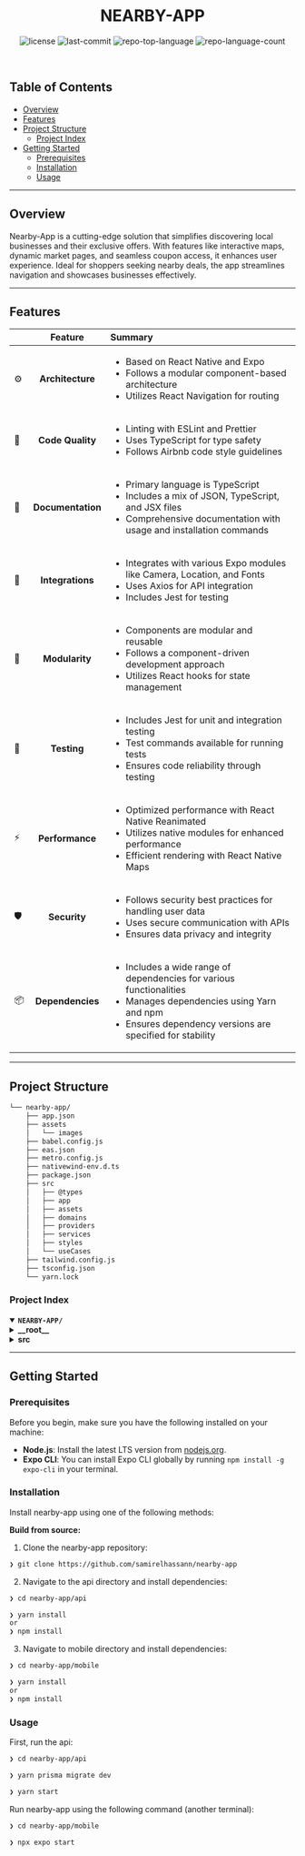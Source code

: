 
<p align="center"><h1 align="center">NEARBY-APP</h1></p>

<p align="center">
	<img src="https://img.shields.io/github/license/samirelhassann/nearby-app?style=default&logo=opensourceinitiative&logoColor=white&color=0080ff" alt="license">
	<img src="https://img.shields.io/github/last-commit/samirelhassann/nearby-app?style=default&logo=git&logoColor=white&color=0080ff" alt="last-commit">
	<img src="https://img.shields.io/github/languages/top/samirelhassann/nearby-app?style=default&color=0080ff" alt="repo-top-language">
	<img src="https://img.shields.io/github/languages/count/samirelhassann/nearby-app?style=default&color=0080ff" alt="repo-language-count">
</p>
<p align="center"><!-- default option, no dependency badges. -->
</p>
<p align="center">
	<!-- default option, no dependency badges. -->
</p>
<br>

##  Table of Contents

- [ Overview](#-overview)
- [ Features](#-features)
- [ Project Structure](#-project-structure)
  - [ Project Index](#-project-index)
- [ Getting Started](#-getting-started)
  - [ Prerequisites](#-prerequisites)
  - [ Installation](#-installation)
  - [ Usage](#-usage)
---

##  Overview

Nearby-App is a cutting-edge solution that simplifies discovering local businesses and their exclusive offers. With features like interactive maps, dynamic market pages, and seamless coupon access, it enhances user experience. Ideal for shoppers seeking nearby deals, the app streamlines navigation and showcases businesses effectively.

---

##  Features

|      | Feature         | Summary       |
| :--- | :---:           | :---          |
| ⚙️  | **Architecture**  | <ul><li>Based on React Native and Expo</li><li>Follows a modular component-based architecture</li><li>Utilizes React Navigation for routing</li></ul> |
| 🔩 | **Code Quality**  | <ul><li>Linting with ESLint and Prettier</li><li>Uses TypeScript for type safety</li><li>Follows Airbnb code style guidelines</li></ul> |
| 📄 | **Documentation** | <ul><li>Primary language is TypeScript</li><li>Includes a mix of JSON, TypeScript, and JSX files</li><li>Comprehensive documentation with usage and installation commands</li></ul> |
| 🔌 | **Integrations**  | <ul><li>Integrates with various Expo modules like Camera, Location, and Fonts</li><li>Uses Axios for API integration</li><li>Includes Jest for testing</li></ul> |
| 🧩 | **Modularity**    | <ul><li>Components are modular and reusable</li><li>Follows a component-driven development approach</li><li>Utilizes React hooks for state management</li></ul> |
| 🧪 | **Testing**       | <ul><li>Includes Jest for unit and integration testing</li><li>Test commands available for running tests</li><li>Ensures code reliability through testing</li></ul> |
| ⚡️  | **Performance**   | <ul><li>Optimized performance with React Native Reanimated</li><li>Utilizes native modules for enhanced performance</li><li>Efficient rendering with React Native Maps</li></ul> |
| 🛡️ | **Security**      | <ul><li>Follows security best practices for handling user data</li><li>Uses secure communication with APIs</li><li>Ensures data privacy and integrity</li></ul> |
| 📦 | **Dependencies**  | <ul><li>Includes a wide range of dependencies for various functionalities</li><li>Manages dependencies using Yarn and npm</li><li>Ensures dependency versions are specified for stability</li></ul> |

---

##  Project Structure

```sh
└── nearby-app/
    ├── app.json
    ├── assets
    │   └── images
    ├── babel.config.js
    ├── eas.json
    ├── metro.config.js
    ├── nativewind-env.d.ts
    ├── package.json
    ├── src
    │   ├── @types
    │   ├── app
    │   ├── assets
    │   ├── domains
    │   ├── providers
    │   ├── services
    │   ├── styles
    │   └── useCases
    ├── tailwind.config.js
    ├── tsconfig.json
    └── yarn.lock
```


###  Project Index
<details open>
	<summary><b><code>NEARBY-APP/</code></b></summary>
	<details> <!-- __root__ Submodule -->
		<summary><b>__root__</b></summary>
		<blockquote>
			<table>
			<tr>
				<td><b><a href='https://github.com/samirelhassann/nearby-app/blob/master/metro.config.js'>metro.config.js</a></b></td>
				<td>Enhances Metro configuration by integrating NativeWind for styling, optimizing the project's build process.</td>
			</tr>
			<tr>
				<td><b><a href='https://github.com/samirelhassann/nearby-app/blob/master/babel.config.js'>babel.config.js</a></b></td>
				<td>- Configures Babel presets and plugins for the project, enabling JSX transformation and module resolution<br>- Sets up aliases for easier import paths and includes necessary extensions<br>- Caches configuration for performance optimization.</td>
			</tr>
			<tr>
				<td><b><a href='https://github.com/samirelhassann/nearby-app/blob/master/app.json'>app.json</a></b></td>
				<td>- Defines the configuration settings for the 'nearby-app' project, specifying details such as app name, icons, orientation, and platform-specific settings for iOS, Android, and web<br>- Additionally, includes plugins, experiments, and extra configurations like router settings and EAS project ID<br>- This file centralizes key project parameters for seamless app development and deployment.</td>
			</tr>
			<tr>
				<td><b><a href='https://github.com/samirelhassann/nearby-app/blob/master/tsconfig.json'>tsconfig.json</a></b></td>
				<td>- Configures TypeScript compiler options for strict type checking and module resolution within the project's source code directory<br>- Sets up base URL and path mappings for easier import statements<br>- Includes and excludes specific file patterns for compilation.</td>
			</tr>
			<tr>
				<td><b><a href='https://github.com/samirelhassann/nearby-app/blob/master/package.json'>package.json</a></b></td>
				<td>Define the project's main functionality and purpose within the codebase architecture.</td>
			</tr>
			<tr>
				<td><b><a href='https://github.com/samirelhassann/nearby-app/blob/master/eas.json'>eas.json</a></b></td>
				<td>Defines configuration settings for CLI version, build environments, and production submission in the project architecture.</td>
			</tr>
			<tr>
				<td><b><a href='https://github.com/samirelhassann/nearby-app/blob/master/tailwind.config.js'>tailwind.config.js</a></b></td>
				<td>- Configures Tailwind CSS to extend the project's theme with custom colors and fonts<br>- Defines content paths and presets for the project's TypeScript and React files.</td>
			</tr>
			<tr>
				<td><b><a href='https://github.com/samirelhassann/nearby-app/blob/master/nativewind-env.d.ts'>nativewind-env.d.ts</a></b></td>
				<td>- Defines type references for NativeWind in the project, ensuring correct typings are used<br>- This file should remain unaltered and included in the source code as it's generated by NativeWind.</td>
			</tr>
			</table>
		</blockquote>
	</details>
	<details> <!-- src Submodule -->
		<summary><b>src</b></summary>
		<blockquote>
			<details>
				<summary><b>domains</b></summary>
				<blockquote>
					<table>
					<tr>
						<td><b><a href='https://github.com/samirelhassann/nearby-app/blob/master/src/domains/place.ts'>place.ts</a></b></td>
						<td>- Define the structure for representing places and rules within the project's domain<br>- The code file in src/domains/place.ts outlines interfaces for defining place attributes like name, location, and contact details, along with associated rules<br>- This facilitates consistent data modeling and management across the codebase.</td>
					</tr>
					<tr>
						<td><b><a href='https://github.com/samirelhassann/nearby-app/blob/master/src/domains/category.ts'>category.ts</a></b></td>
						<td>Defines the Category interface, specifying the structure for category objects within the project architecture.</td>
					</tr>
					</table>
				</blockquote>
			</details>
			<details>
				<summary><b>styles</b></summary>
				<blockquote>
					<table>
					<tr>
						<td><b><a href='https://github.com/samirelhassann/nearby-app/blob/master/src/styles/global.css'>global.css</a></b></td>
						<td>Define global styles using Tailwind CSS for consistent styling across the project.</td>
					</tr>
					</table>
					<details>
						<summary><b>theme</b></summary>
						<blockquote>
							<table>
							<tr>
								<td><b><a href='https://github.com/samirelhassann/nearby-app/blob/master/src/styles/theme/index.ts'>index.ts</a></b></td>
								<td>- Exports color and font family styles for the project's theming system, centralizing style-related configurations<br>- This file plays a crucial role in maintaining consistency and coherence across the codebase by providing a unified source for defining colors and font families used throughout the application.</td>
							</tr>
							<tr>
								<td><b><a href='https://github.com/samirelhassann/nearby-app/blob/master/src/styles/theme/font-family.ts'>font-family.ts</a></b></td>
								<td>Define font families for consistent typography across the project.</td>
							</tr>
							<tr>
								<td><b><a href='https://github.com/samirelhassann/nearby-app/blob/master/src/styles/theme/colors.ts'>colors.ts</a></b></td>
								<td>- Define color palettes for the project's UI components to ensure consistent and visually appealing design<br>- The 'colors.ts' file centralizes color definitions, making it easy to maintain and update the color scheme across the codebase.</td>
							</tr>
							</table>
						</blockquote>
					</details>
				</blockquote>
			</details>
			<details>
				<summary><b>app</b></summary>
				<blockquote>
					<table>
					<tr>
						<td><b><a href='https://github.com/samirelhassann/nearby-app/blob/master/src/app/index.tsx'>index.tsx</a></b></td>
						<td>- Defines the main entry point for the React Native app, rendering the WelcomePage component within a View component<br>- This file sets up the initial structure and layout of the application, providing a starting point for user interaction.</td>
					</tr>
					<tr>
						<td><b><a href='https://github.com/samirelhassann/nearby-app/blob/master/src/app/_layout.tsx'>_layout.tsx</a></b></td>
						<td>- Defines the app's main layout structure, ensuring fonts are loaded before rendering<br>- Integrates custom query client provider and sets up gesture handling<br>- Maintains consistent styling and navigation options throughout the application.</td>
					</tr>
					</table>
					<details>
						<summary><b>pages</b></summary>
						<blockquote>
							<details>
								<summary><b>market</b></summary>
								<blockquote>
									<table>
									<tr>
										<td><b><a href='https://github.com/samirelhassann/nearby-app/blob/master/src/app/pages/market/[id].tsx'>[id].tsx</a></b></td>
										<td>- Displays a market page with dynamic content fetched using a custom hook<br>- Renders market details like name, description, coupons, address, and phone<br>- Includes components for header, action buttons, rules, and information display<br>- Handles loading state elegantly.</td>
									</tr>
									</table>
									<details>
										<summary><b>hooks</b></summary>
										<blockquote>
											<table>
											<tr>
												<td><b><a href='https://github.com/samirelhassann/nearby-app/blob/master/src/app/pages/market/hooks/use-market.ts'>use-market.ts</a></b></td>
												<td>Enables fetching place data and loading state for the market page using local search parameters and React Query.</td>
											</tr>
											</table>
										</blockquote>
									</details>
									<details>
										<summary><b>components</b></summary>
										<blockquote>
											<table>
											<tr>
												<td><b><a href='https://github.com/samirelhassann/nearby-app/blob/master/src/app/pages/market/components/header.tsx'>header.tsx</a></b></td>
												<td>- Define a reusable Header component for market pages, displaying a cover image with a back button<br>- The component structure is based on React Native, enhancing user experience by providing a visually appealing header section.</td>
											</tr>
											<tr>
												<td><b><a href='https://github.com/samirelhassann/nearby-app/blob/master/src/app/pages/market/components/informations.tsx'>informations.tsx</a></b></td>
												<td>- Displays contact information with address and phone number in a visually appealing format using icons and text<br>- This component enhances the user experience by presenting essential details in a clear and structured manner within the market page of the application.</td>
											</tr>
											<tr>
												<td><b><a href='https://github.com/samirelhassann/nearby-app/blob/master/src/app/pages/market/components/action-buttons.tsx'>action-buttons.tsx</a></b></td>
												<td>- Implements ActionButtons component for handling camera interactions, including opening the camera to scan QR codes and displaying camera view<br>- Utilizes Expo Camera and lucide-react-native icons<br>- Integrates with coupon service for fetching data<br>- Supports user permissions and error handling.</td>
											</tr>
											<tr>
												<td><b><a href='https://github.com/samirelhassann/nearby-app/blob/master/src/app/pages/market/components/used-coupons.tsx'>used-coupons.tsx</a></b></td>
												<td>- Generates a component displaying used coupons with lucide-react-native icons and styled text<br>- The component iterates over a fixed number of coupon entries, showing the icon and timestamp for each<br>- This file contributes to the market page's UI by rendering a list of used coupons in a visually appealing manner.</td>
											</tr>
											<tr>
												<td><b><a href='https://github.com/samirelhassann/nearby-app/blob/master/src/app/pages/market/components/rules.tsx'>rules.tsx</a></b></td>
												<td>- Render a React component displaying rules for a market page based on provided PlaceRule data<br>- The component iterates through rules, presenting each with a bullet point.</td>
											</tr>
											<tr>
												<td><b><a href='https://github.com/samirelhassann/nearby-app/blob/master/src/app/pages/market/components/back-button.tsx'>back-button.tsx</a></b></td>
												<td>- Enables navigation back functionality in the market page using a back button component<br>- Integrates with the router to handle navigation actions and provides a customizable action prop for additional functionality.</td>
											</tr>
											</table>
										</blockquote>
									</details>
								</blockquote>
							</details>
							<details>
								<summary><b>home</b></summary>
								<blockquote>
									<table>
									<tr>
										<td><b><a href='https://github.com/samirelhassann/nearby-app/blob/master/src/app/pages/home/index.tsx'>index.tsx</a></b></td>
										<td>- Render the homepage layout by integrating category selection, a map view, and a list of places<br>- The code orchestrates the display of these components within a flexible container, enhancing user interaction and navigation.</td>
									</tr>
									</table>
									<details>
										<summary><b>hooks</b></summary>
										<blockquote>
											<table>
											<tr>
												<td><b><a href='https://github.com/samirelhassann/nearby-app/blob/master/src/app/pages/home/hooks/use-places.ts'>use-places.ts</a></b></td>
												<td>- Enables fetching and displaying places based on selected category<br>- Utilizes React Query for data fetching and manages loading and error states<br>- Integrates with the category context to dynamically update the displayed places.</td>
											</tr>
											</table>
										</blockquote>
									</details>
									<details>
										<summary><b>providers</b></summary>
										<blockquote>
											<table>
											<tr>
												<td><b><a href='https://github.com/samirelhassann/nearby-app/blob/master/src/app/pages/home/providers/category-provider.tsx'>category-provider.tsx</a></b></td>
												<td>Enables management of selected category state and provides context for category-related data throughout the application.</td>
											</tr>
											</table>
										</blockquote>
									</details>
									<details>
										<summary><b>components</b></summary>
										<blockquote>
											<details>
												<summary><b>map</b></summary>
												<blockquote>
													<table>
													<tr>
														<td><b><a href='https://github.com/samirelhassann/nearby-app/blob/master/src/app/pages/home/components/map/index.tsx'>index.tsx</a></b></td>
														<td>- Render a dynamic map displaying user location and nearby places with interactive markers<br>- Allows users to navigate to their location and view details of nearby places<br>- Integrates with the app's routing system for seamless navigation<br>- Enhances user experience by providing visual context and easy access to location information.</td>
													</tr>
													</table>
													<details>
														<summary><b>hooks</b></summary>
														<blockquote>
															<table>
															<tr>
																<td><b><a href='https://github.com/samirelhassann/nearby-app/blob/master/src/app/pages/home/components/map/hooks/use-map.ts'>use-map.ts</a></b></td>
																<td>- Enables map functionality for displaying current location and places<br>- Integrates with location services and manages map interactions<br>- Supports user navigation to their current location on the map<br>- Enhances user experience by providing a visual representation of nearby places.</td>
															</tr>
															</table>
														</blockquote>
													</details>
												</blockquote>
											</details>
											<details>
												<summary><b>places-list</b></summary>
												<blockquote>
													<table>
													<tr>
														<td><b><a href='https://github.com/samirelhassann/nearby-app/blob/master/src/app/pages/home/components/places-list/place.tsx'>place.tsx</a></b></td>
														<td>- Define a reusable component for displaying place details with an option for a loading state<br>- The component includes name, image, description, and coupon information<br>- It handles formatting the coupon text based on the number available<br>- The loading state mimics the structure of the main component with skeleton placeholders for content.</td>
													</tr>
													<tr>
														<td><b><a href='https://github.com/samirelhassann/nearby-app/blob/master/src/app/pages/home/components/places-list/index.tsx'>index.tsx</a></b></td>
														<td>- Implements a dynamic list of places with a search feature using a BottomSheet component<br>- Displays loading skeletons while fetching data and renders the list of places with their details<br>- Enhances user experience by allowing interaction with each place item.</td>
													</tr>
													</table>
													<details>
														<summary><b>hooks</b></summary>
														<blockquote>
															<table>
															<tr>
																<td><b><a href='https://github.com/samirelhassann/nearby-app/blob/master/src/app/pages/home/components/places-list/hooks/use-place-list.ts'>use-place-list.ts</a></b></td>
																<td>- The code file in use provides a hook for managing a list of places in the home component<br>- It fetches places, handles loading states, and defines behavior for interacting with individual places<br>- The hook also sets up a bottom sheet for displaying place details and navigation functionality.</td>
															</tr>
															</table>
														</blockquote>
													</details>
												</blockquote>
											</details>
											<details>
												<summary><b>categories</b></summary>
												<blockquote>
													<table>
													<tr>
														<td><b><a href='https://github.com/samirelhassann/nearby-app/blob/master/src/app/pages/home/components/categories/index.tsx'>index.tsx</a></b></td>
														<td>- The code in src/app/pages/home/components/categories/index.tsx orchestrates the display of formatted categories using React Native components<br>- It leverages Suspense for loading states and renders a list of CategoryButtons based on user interactions<br>- This file plays a crucial role in managing the presentation of categories within the overall application architecture.</td>
													</tr>
													<tr>
														<td><b><a href='https://github.com/samirelhassann/nearby-app/blob/master/src/app/pages/home/components/categories/category-button.tsx'>category-button.tsx</a></b></td>
														<td>- The CategoryButton component renders a pressable button with dynamic styling based on the selected state<br>- It also includes a loading state with a skeleton placeholder<br>- This component enhances the user experience by providing interactive category buttons with visual feedback.</td>
													</tr>
													</table>
													<details>
														<summary><b>hooks</b></summary>
														<blockquote>
															<table>
															<tr>
																<td><b><a href='https://github.com/samirelhassann/nearby-app/blob/master/src/app/pages/home/components/categories/hooks/use-categories.ts'>use-categories.ts</a></b></td>
																<td>- Enables the creation of formatted categories for display and interaction within the application<br>- Retrieves categories data, formats it, and handles category selection based on user interaction<br>- Facilitates seamless integration with the category provider and ensures the initial selection of a category when none is chosen.</td>
															</tr>
															</table>
														</blockquote>
													</details>
													<details>
														<summary><b>types</b></summary>
														<blockquote>
															<table>
															<tr>
																<td><b><a href='https://github.com/samirelhassann/nearby-app/blob/master/src/app/pages/home/components/categories/types/formatted-category.ts'>formatted-category.ts</a></b></td>
																<td>- Enhances Category objects by adding a 'selected' flag, crucial for managing user interactions within the home page's category selection feature<br>- This extension ensures seamless integration of user selections with the existing Category model, optimizing the user experience.</td>
															</tr>
															</table>
														</blockquote>
													</details>
												</blockquote>
											</details>
										</blockquote>
									</details>
								</blockquote>
							</details>
							<details>
								<summary><b>welcome</b></summary>
								<blockquote>
									<table>
									<tr>
										<td><b><a href='https://github.com/samirelhassann/nearby-app/blob/master/src/app/pages/welcome/index.tsx'>index.tsx</a></b></td>
										<td>- Defines the WelcomePage component responsible for rendering the initial screen of the application<br>- It integrates header information, a step indicator, and a 'Start' button for navigation<br>- This component plays a crucial role in providing users with a welcoming and intuitive onboarding experience.</td>
									</tr>
									</table>
									<details>
										<summary><b>components</b></summary>
										<blockquote>
											<table>
											<tr>
												<td><b><a href='https://github.com/samirelhassann/nearby-app/blob/master/src/app/pages/welcome/components/header-info.tsx'>header-info.tsx</a></b></td>
												<td>- Defines a React component for displaying header information in the welcome page of the Nearby app<br>- It includes the Nearby logo, a welcoming message, and information about advantage coupons<br>- The component is structured using React Native elements for a visually appealing user interface.</td>
											</tr>
											</table>
											<details>
												<summary><b>steps</b></summary>
												<blockquote>
													<table>
													<tr>
														<td><b><a href='https://github.com/samirelhassann/nearby-app/blob/master/src/app/pages/welcome/components/steps/steps.tsx'>steps.tsx</a></b></td>
														<td>- Displays a visual guide of how the app works by showcasing step information with corresponding icons and titles<br>- The component leverages custom hooks to fetch step details and renders them in a structured layout, enhancing user understanding of the app's functionality.</td>
													</tr>
													</table>
													<details>
														<summary><b>hooks</b></summary>
														<blockquote>
															<table>
															<tr>
																<td><b><a href='https://github.com/samirelhassann/nearby-app/blob/master/src/app/pages/welcome/components/steps/hooks/use-steps.ts'>use-steps.ts</a></b></td>
																<td>- Generates step information for the welcome page, including titles, descriptions, and icons for each step<br>- The information helps users navigate the app and understand the process of finding and using benefits at nearby establishments.</td>
															</tr>
															</table>
														</blockquote>
													</details>
													<details>
														<summary><b>types</b></summary>
														<blockquote>
															<table>
															<tr>
																<td><b><a href='https://github.com/samirelhassann/nearby-app/blob/master/src/app/pages/welcome/components/steps/types/bullet-info.ts'>bullet-info.ts</a></b></td>
																<td>- Define a reusable data structure for displaying bullet information in the welcome page component<br>- This structure includes a title, description, and an icon component to enhance visual representation.</td>
															</tr>
															</table>
														</blockquote>
													</details>
												</blockquote>
											</details>
										</blockquote>
									</details>
								</blockquote>
							</details>
						</blockquote>
					</details>
					<details>
						<summary><b>components</b></summary>
						<blockquote>
							<table>
							<tr>
								<td><b><a href='https://github.com/samirelhassann/nearby-app/blob/master/src/app/components/query-error-boundary.tsx'>query-error-boundary.tsx</a></b></td>
								<td>- Enables error handling and reset functionality for queries in React components using an error boundary and reset boundary<br>- The code ensures a seamless user experience by displaying a custom error component when errors occur and allowing users to reset the query state.</td>
							</tr>
							<tr>
								<td><b><a href='https://github.com/samirelhassann/nearby-app/blob/master/src/app/components/skeleton.tsx'>skeleton.tsx</a></b></td>
								<td>- Defines a reusable Skeleton component for displaying loading placeholders in the React Native app<br>- The component accepts custom styles and properties, enhancing the user experience by providing visual feedback during data loading.</td>
							</tr>
							<tr>
								<td><b><a href='https://github.com/samirelhassann/nearby-app/blob/master/src/app/components/loading.tsx'>loading.tsx</a></b></td>
								<td>Implements a loading component using React Native's ActivityIndicator to display a loading animation.</td>
							</tr>
							</table>
							<details>
								<summary><b>button</b></summary>
								<blockquote>
									<table>
									<tr>
										<td><b><a href='https://github.com/samirelhassann/nearby-app/blob/master/src/app/components/button/index.tsx'>index.tsx</a></b></td>
										<td>- The code in the provided file defines a customizable button component for a React Native application<br>- It includes features such as different button variants, loading state handling, and the ability to include icons<br>- This component encapsulates the visual and interactive behavior of buttons, enhancing the user interface of the application.</td>
									</tr>
									</table>
								</blockquote>
							</details>
						</blockquote>
					</details>
				</blockquote>
			</details>
			<details>
				<summary><b>services</b></summary>
				<blockquote>
					<table>
					<tr>
						<td><b><a href='https://github.com/samirelhassann/nearby-app/blob/master/src/services/endpoints.ts'>endpoints.ts</a></b></td>
						<td>- Defines API endpoints for categories, markets, and coupons using constructEndpoint utility<br>- Enum PATHS stores endpoint paths<br>- ENDPOINTS object maps endpoint functions to construct URLs with optional path parameters<br>- This file centralizes endpoint construction logic for the project's service layer, promoting code reusability and maintainability.</td>
					</tr>
					<tr>
						<td><b><a href='https://github.com/samirelhassann/nearby-app/blob/master/src/services/api.ts'>api.ts</a></b></td>
						<td>- Implements API request delay functionality for the project, adding a random delay before each request is sent<br>- This delay helps simulate real-world network conditions and improve the overall robustness and reliability of the application's communication with external services.</td>
					</tr>
					</table>
					<details>
						<summary><b>utils</b></summary>
						<blockquote>
							<table>
							<tr>
								<td><b><a href='https://github.com/samirelhassann/nearby-app/blob/master/src/services/utils/construct-endpoint.ts'>construct-endpoint.ts</a></b></td>
								<td>- Generates fully constructed API endpoints by replacing path parameters and appending query parameters<br>- This function enhances the project's service layer by simplifying endpoint construction, ensuring accurate and formatted URLs for API requests.</td>
							</tr>
							</table>
						</blockquote>
					</details>
					<details>
						<summary><b>coupon</b></summary>
						<blockquote>
							<details>
								<summary><b>get-coupon</b></summary>
								<blockquote>
									<table>
									<tr>
										<td><b><a href='https://github.com/samirelhassann/nearby-app/blob/master/src/services/coupon/get-coupon/get-coupon-service.ts'>get-coupon-service.ts</a></b></td>
										<td>- The `get-coupon-service.ts` file in the `src/services/coupon/get-coupon` directory fetches coupon data from an API endpoint<br>- It utilizes the `api` service and endpoint definitions to retrieve coupon information based on the provided request model<br>- This service function plays a crucial role in handling coupon-related operations within the project architecture.</td>
									</tr>
									</table>
									<details>
										<summary><b>types</b></summary>
										<blockquote>
											<table>
											<tr>
												<td><b><a href='https://github.com/samirelhassann/nearby-app/blob/master/src/services/coupon/get-coupon/types/get-coupon-service-response.ts'>get-coupon-service-response.ts</a></b></td>
												<td>- Defines the structure for the response of the Get Coupon service, specifying the format for the coupon data that will be returned<br>- This interface plays a crucial role in ensuring consistency and clarity in the communication between the service and other components within the codebase architecture.</td>
											</tr>
											<tr>
												<td><b><a href='https://github.com/samirelhassann/nearby-app/blob/master/src/services/coupon/get-coupon/types/get-coupon-service-request.ts'>get-coupon-service-request.ts</a></b></td>
												<td>Define the request structure for fetching coupon details, ensuring consistency across service interactions in the codebase.</td>
											</tr>
											</table>
										</blockquote>
									</details>
								</blockquote>
							</details>
						</blockquote>
					</details>
					<details>
						<summary><b>types</b></summary>
						<blockquote>
							<table>
							<tr>
								<td><b><a href='https://github.com/samirelhassann/nearby-app/blob/master/src/services/types/request-model.ts'>request-model.ts</a></b></td>
								<td>- Defines a RequestModel type with required path and optional query parameters, headers, and payload properties<br>- The type enforces specified options as mandatory for path and optional for the other fields, enhancing flexibility and clarity in defining request structures within the codebase architecture.</td>
							</tr>
							</table>
						</blockquote>
					</details>
					<details>
						<summary><b>categories</b></summary>
						<blockquote>
							<details>
								<summary><b>get-categories</b></summary>
								<blockquote>
									<table>
									<tr>
										<td><b><a href='https://github.com/samirelhassann/nearby-app/blob/master/src/services/categories/get-categories/get-categories-service.ts'>get-categories-service.ts</a></b></td>
										<td>Retrieve categories data from the API using predefined endpoints, facilitating seamless integration with the project's service layer.</td>
									</tr>
									</table>
									<details>
										<summary><b>types</b></summary>
										<blockquote>
											<table>
											<tr>
												<td><b><a href='https://github.com/samirelhassann/nearby-app/blob/master/src/services/categories/get-categories/types/get-categories-service-response.ts'>get-categories-service-response.ts</a></b></td>
												<td>Defines the structure for the response data returned by the service responsible for fetching categories.</td>
											</tr>
											</table>
										</blockquote>
									</details>
								</blockquote>
							</details>
						</blockquote>
					</details>
					<details>
						<summary><b>places</b></summary>
						<blockquote>
							<details>
								<summary><b>get-place</b></summary>
								<blockquote>
									<table>
									<tr>
										<td><b><a href='https://github.com/samirelhassann/nearby-app/blob/master/src/services/places/get-place/get-place-service.ts'>get-place-service.ts</a></b></td>
										<td>- Retrieve place data from the API using the specified place ID path<br>- The service communicates with the API endpoint to fetch place details based on the provided request model<br>- This functionality is crucial for obtaining specific place information within the project's service architecture.</td>
									</tr>
									</table>
									<details>
										<summary><b>types</b></summary>
										<blockquote>
											<table>
											<tr>
												<td><b><a href='https://github.com/samirelhassann/nearby-app/blob/master/src/services/places/get-place/types/get-place-service-response.ts'>get-place-service-response.ts</a></b></td>
												<td>- Defines the structure for the response returned by the 'get-place' service, including details like place ID, name, description, location coordinates, address, phone number, and category<br>- Additionally, it specifies the rules associated with the place, such as rule ID, description, and market ID<br>- This interface shapes the data format for retrieving place information within the project architecture.</td>
											</tr>
											<tr>
												<td><b><a href='https://github.com/samirelhassann/nearby-app/blob/master/src/services/places/get-place/types/get-place-service-request.ts'>get-place-service-request.ts</a></b></td>
												<td>- Defines the request structure for fetching place data, specifying the required path parameter 'placeId'<br>- This code file plays a crucial role in the project's service layer by facilitating communication between the client and server for retrieving specific place information.</td>
											</tr>
											</table>
										</blockquote>
									</details>
								</blockquote>
							</details>
							<details>
								<summary><b>get-places</b></summary>
								<blockquote>
									<table>
									<tr>
										<td><b><a href='https://github.com/samirelhassann/nearby-app/blob/master/src/services/places/get-places/get-places-service.ts'>get-places-service.ts</a></b></td>
										<td>- Retrieve places data from the API based on the provided category ID<br>- The code in the file facilitates communication with the API to fetch a list of places<br>- This service function plays a crucial role in the project by enabling the retrieval of relevant places data for further processing and display within the application.</td>
									</tr>
									</table>
									<details>
										<summary><b>types</b></summary>
										<blockquote>
											<table>
											<tr>
												<td><b><a href='https://github.com/samirelhassann/nearby-app/blob/master/src/services/places/get-places/types/get-places-service-request.ts'>get-places-service-request.ts</a></b></td>
												<td>Defines the request structure for fetching places based on category ID, ensuring consistency across service interactions within the project architecture.</td>
											</tr>
											<tr>
												<td><b><a href='https://github.com/samirelhassann/nearby-app/blob/master/src/services/places/get-places/types/get-places-service-response.ts'>get-places-service-response.ts</a></b></td>
												<td>- Defines the structure for the response data returned by the Get Places service, specifying attributes such as ID, name, description, coupons, location coordinates, address, phone number, cover image, and category ID<br>- This interface shapes the format of data exchanged between the service and other components within the project architecture.</td>
											</tr>
											</table>
										</blockquote>
									</details>
								</blockquote>
							</details>
						</blockquote>
					</details>
				</blockquote>
			</details>
			<details>
				<summary><b>useCases</b></summary>
				<blockquote>
					<details>
						<summary><b>get-place</b></summary>
						<blockquote>
							<table>
							<tr>
								<td><b><a href='https://github.com/samirelhassann/nearby-app/blob/master/src/useCases/get-place/index.ts'>index.ts</a></b></td>
								<td>- Retrieve and map place data for the specified place ID using the getPlaceUseCase function<br>- This code interfaces with the place domain and service layers to fetch and transform place information, contributing to the project's overall functionality.</td>
							</tr>
							<tr>
								<td><b><a href='https://github.com/samirelhassann/nearby-app/blob/master/src/useCases/get-place/get-place-mapper.ts'>get-place-mapper.ts</a></b></td>
								<td>Transforms data between service response and domain objects for getting a place.</td>
							</tr>
							</table>
						</blockquote>
					</details>
					<details>
						<summary><b>get-categories</b></summary>
						<blockquote>
							<table>
							<tr>
								<td><b><a href='https://github.com/samirelhassann/nearby-app/blob/master/src/useCases/get-categories/index.ts'>index.ts</a></b></td>
								<td>Retrieve and map categories from services to domain entities in the get-categories use case.</td>
							</tr>
							<tr>
								<td><b><a href='https://github.com/samirelhassann/nearby-app/blob/master/src/useCases/get-categories/get-categories-mapper.ts'>get-categories-mapper.ts</a></b></td>
								<td>Transforms service response data into domain entities for categories in the project architecture.</td>
							</tr>
							</table>
						</blockquote>
					</details>
					<details>
						<summary><b>get-places</b></summary>
						<blockquote>
							<table>
							<tr>
								<td><b><a href='https://github.com/samirelhassann/nearby-app/blob/master/src/useCases/get-places/index.ts'>index.ts</a></b></td>
								<td>- The `get-places` use case retrieves and maps place data from the service layer to the domain layer<br>- It interfaces with the `Place` domain and `getPlacesService` to fetch and transform data using the `GetPlacesMapper`<br>- This file plays a crucial role in handling the logic for fetching places based on a specified category ID.</td>
							</tr>
							<tr>
								<td><b><a href='https://github.com/samirelhassann/nearby-app/blob/master/src/useCases/get-places/get-places-mapper.ts'>get-places-mapper.ts</a></b></td>
								<td>- Transforms data between service responses and domain objects for the 'get-places' functionality<br>- Maps input properties to service requests and converts service responses to domain objects<br>- This mapper plays a crucial role in maintaining separation of concerns within the codebase architecture.</td>
							</tr>
							</table>
						</blockquote>
					</details>
				</blockquote>
			</details>
			<details>
				<summary><b>@types</b></summary>
				<blockquote>
					<table>
					<tr>
						<td><b><a href='https://github.com/samirelhassann/nearby-app/blob/master/src/@types/declarations.d.ts'>declarations.d.ts</a></b></td>
						<td>Define module for PNG images with numeric value for seamless integration within the project architecture.</td>
					</tr>
					</table>
				</blockquote>
			</details>
			<details>
				<summary><b>providers</b></summary>
				<blockquote>
					<table>
					<tr>
						<td><b><a href='https://github.com/samirelhassann/nearby-app/blob/master/src/providers/query-client-provider.tsx'>query-client-provider.tsx</a></b></td>
						<td>- Creates a custom QueryClientProvider using @tanstack/react-query to manage query client instances with specific default options<br>- This component wraps its children with the QueryClientProvider, ensuring consistent query behavior across the codebase architecture.</td>
					</tr>
					</table>
				</blockquote>
			</details>
		</blockquote>
	</details>
</details>

---
##  Getting Started

###  Prerequisites

Before you begin, make sure you have the following installed on your machine:

-  **Node.js**: Install the latest LTS version from [nodejs.org](https://nodejs.org/).
-  **Expo CLI**: You can install Expo CLI globally by running `npm install -g expo-cli` in your terminal.


###  Installation

Install nearby-app using one of the following methods:

**Build from source:**

1. Clone the nearby-app repository:
```sh
❯ git clone https://github.com/samirelhassann/nearby-app
```

2. Navigate to the api directory and install dependencies:
```sh
❯ cd nearby-app/api
```

```sh
❯ yarn install
or
❯ npm install
```

3. Navigate to mobile directory and install dependencies:
```sh
❯ cd nearby-app/mobile
```

```sh
❯ yarn install
or
❯ npm install
```




###  Usage
First, run the api:
```sh
❯ cd nearby-app/api
```
```sh
❯ yarn prisma migrate dev
```
```sh
❯ yarn start
```


Run nearby-app using the following command (another terminal):
```sh
❯ cd nearby-app/mobile
```
```sh
❯ npx expo start
```




